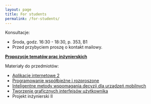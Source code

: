 ```yaml
---
layout: page
title: For students
permalink: /for-students/
---
```


Konsultacje:

* Środa, godz. 16:30 - 18:30, p. 353, B1
* Przed przybyciem proszę o kontakt mailowy.

[**Propozycje tematów prac inżynierskich**](topics2017)

Materiały do przedmiotów:

* [Aplikacje internetowe 2](ai2)
* [Programowanie współbieżne i rozproszone](pwir)
* [Inteligentne metody wspomagania decyzji dla urządzeń mobilnych](iswddum)
* [Tworzenie graficznych interfejsów użytkownika](tgui)
* Projekt inżynierski II
